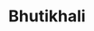 ---
title: "Bhutikhali"
title_bn: "ভূতিখালী নদী"
description: "Bhutikhali river starts from Kakbabad & Dawdhara and ends at the Bhugai river."
---